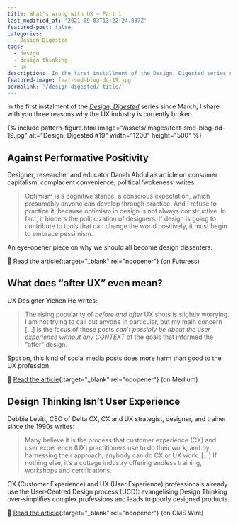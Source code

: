 ```yaml
---
title: What's wrong with UX – Part 1
last_modified_at: '2021-09-03T13:22:24.837Z'
featured-post: false
categories:
  - Design Digested
tags:
  - design
  - design thinking
  - ux
description: 'In the first installment of the Design, Digested series since March, I share with you three reasons why the UX industry is currently broken.'
featured-image: feat-smd-blog-dd-19.jpg
permalink: '/design-digested/:title/'
---
```

<p class="lead">In the first instalment of the <a href="https://us10.campaign-archive.com/home/?u=0c9027b00ef8ad1210adae70d&id=d77c0b18a8" target="_blank" rel="noopener"><em>Design, Digested</em></a> series since March, I share with you three reasons why the UX industry is currently broken.</p>

<!--more-->

{% include pattern-figure.html image="/assets/images/feat-smd-blog-dd-19.jpg" alt="Design, Digested #19" width="1200" height="500" %}

## Against Performative Positivity

Designer, researcher and educator Danah Abdulla’s article on consumer capitalism, complacent convenience, political ‘wokeness’ writes:

> Optimism is a cognitive stance, a conscious expectation, which presumably anyone can develop through practice. And I refuse to practice it, because optimism in design is not always constructive. In fact, it hinders the politicization of designers. If design is going to contribute to tools that can change the world positively, it must begin to embrace pessimism.

An eye-opener piece on why we should all become design dissenters.

🔗 [Read the article](https://futuress.org/magazine/against-performative-positivity/){:target="_blank" rel="noopener"} (on Futuress)

## What does “after UX” even mean?

UX Designer Yichen He writes:

> The rising popularity of *before and after* UX shots is slightly worrying. I am not trying to call out anyone in particular, but my main concern […] is the focus of these posts *can’t possibly be about the user experience without any CONTEXT* of the goals that informed the “after” design.

Spot on, this kind of social media posts does more harm than good to the UX profession.

🔗 [Read the article](https://uxdesign.cc/what-does-after-ux-even-mean-7edc3d4febc4){:target="_blank" rel="noopener"} (on Medium)

## Design Thinking Isn’t User Experience

Debbie Levitt, CEO of Delta CX, CX and UX strategist, designer, and trainer since the 1990s writes:

> Many believe it is the process that customer experience (CX) and user experience (UX) practitioners use to do their work, and by harnessing their approach, anybody can do CX or UX work. […] If nothing else, it’s a cottage industry offering endless training, workshops and certifications.

CX (Customer Experience) and UX (User Experience) professionals already use the User-Centred Design process (UCD): evangelising Design Thinking over-simplifies complex professions and leads to poorly designed products.

🔗 [Read the article](https://www.cmswire.com/digital-experience/design-thinking-isnt-user-experience/){:target="_blank" rel="noopener"} (on CMS Wire)
